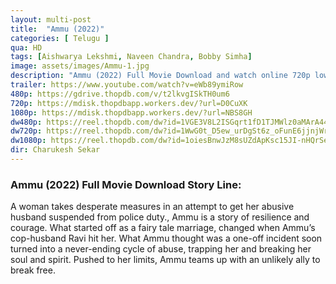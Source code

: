 ```yaml
---
layout: multi-post
title:  "Ammu (2022)"
categories: [ Telugu ]
qua: HD
tags: [Aishwarya Lekshmi, Naveen Chandra, Bobby Simha]
image: assets/images/Ammu-1.jpg
description: "Ammu (2022) Full Movie Download and watch online 720p low file size 500 mb."
trailer: https://www.youtube.com/watch?v=eWb89ymiRow
480p: https://gdrive.thopdb.com/v/t2lkvgISkTH0um6
720p: https://mdisk.thopdbapp.workers.dev/?url=D0CuXK
1080p: https://mdisk.thopdbapp.workers.dev/?url=NBS8GH
dw480p: https://reel.thopdb.com/dw?id=1VGE3V8L2ISGqrt1fD1TJMWlz0aMArA44
dw720p: https://reel.thopdb.com/dw?id=1WwG0t_D5ew_urDgSt6z_oFunE6jjnjWr
dw1080p: https://reel.thopdb.com/dw?id=1oiesBnwJzM8sUZdApKsc15JI-nHQrSeY
dir: Charukesh Sekar
---
```


### Ammu (2022) Full Movie Download Story Line:
A woman takes desperate measures in an attempt to get her abusive husband suspended from police duty., Ammu is a story of resilience and courage. What started off as a fairy tale marriage, changed when Ammu’s cop-husband Ravi hit her. What Ammu thought was a one-off incident soon turned into a never-ending cycle of abuse, trapping her and breaking her soul and spirit. Pushed to her limits, Ammu teams up with an unlikely ally to break free.










